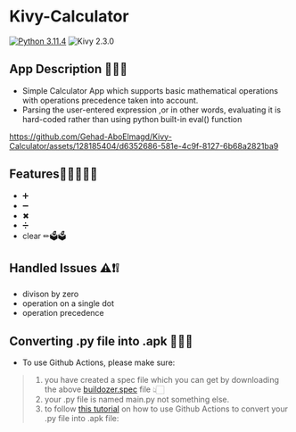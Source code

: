 # Kivy-Calculator

 [![Python 3.11.4](https://img.shields.io/badge/Python-3.11.4-blue)](https://www.python.org/downloads/release/python-3114/)   ![Kivy 2.3.0](https://img.shields.io/badge/Kivy-2.3.0-blue)

## App Description 🧾📌📌
- Simple Calculator App which supports basic mathematical operations with operations precedence taken into account.
- Parsing the user-entered expression ,or in other words, evaluating it is hard-coded rather than using python built-in eval() function

https://github.com/Gehad-AboElmagd/Kivy-Calculator/assets/128185404/d6352686-581e-4c9f-8127-6b68a2821ba9

## Features🕵🏻‍♂️✨✨
- ➕
- ➖
- ✖ 
- ➗
- clear ✏🗳🗳

## Handled Issues ⚠❗❕
- divison by zero
- operation on a single dot
- operation precedence

## Converting .py file into .apk 🔨🔨📄
- To use Github Actions, please make sure: 
 >1) you have created a spec file which you can get by downloading the above [buildozer.spec](https://github.com/Gehad-AboElmagd/Kivy-Calculator/blob/main/buildozer.spec) file 👆🏻
 >2) your .py file is named main.py not something else.
 >3) to follow [this tutorial](https://www.youtube.com/watch?v=Saa35hSATNo) on how to use Github Actions to convert your .py file into .apk file:

